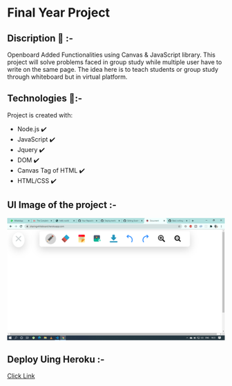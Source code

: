 # Final Year Project

## Discription :small_red_triangle_down: :-
Openboard 
Added Functionalities using Canvas & JavaScript library.
This project will solve problems faced in group study while multiple user have to write on the same page.
The idea here is to teach students or group study through whiteboard but in virtual platform.
 
 
 
 ## Technologies :rocket::-
Project is created with:
* Node.js :heavy_check_mark:
* JavaScript :heavy_check_mark:
* Jquery :heavy_check_mark:
* DOM :heavy_check_mark:
* Canvas Tag of HTML :heavy_check_mark:
* HTML/CSS :heavy_check_mark:

## UI Image of the project :-
![UI Image](./UI.png)

  
## Deploy Uing Heroku :-
[Click Link](https://white-board-lovepreet.herokuapp.com/)




